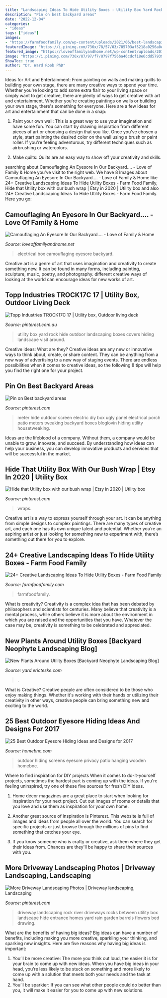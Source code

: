 ```yaml
---
title: "Landscaping Ideas To Hide Utility Boxes - Utility Box Yard Rock Hide Outdoor Landscaping Boxes Covers Hiding Landscape Visit Around"
description: "Pin on best backyard areas"
date: "2022-12-04"
categories:
- "ideas"
tags: ["ideas"]
images:
- "https://farmfoodfamily.com/wp-content/uploads/2021/06/best-landscaping-ideas-to-hide-utility-boxes.jpg"
featuredImage: "https://i.pinimg.com/736x/78/57/03/785703af5218a0256a0e7d2db74f15ad--rain-barrels-river-rocks.jpg"
featured_image: "https://loveoffamilyandhome.net/wp-content/uploads/2012/07/Camouflaging-Electrical-Box-Collage.jpg"
image: "https://i.pinimg.com/736x/87/97/f7/8797f756ba46cdcf18e6cdd57939bb47--utility-box-cover-ideas-hiding-utility-boxes-in-yard.jpg"
ShowToc: true
author: "Dr. Ward Roob PhD"
---
```



Ideas for Art and Entertainment: From painting on walls and making quilts to building your own stage, there are many creative ways to spend your time.
Whether you're looking to add some extra flair to your living space or simply want to get creative, there are plenty of ways to get creative with art and entertainment. Whether you're creating paintings on walls or building your own stage, there's something for everyone. Here are a few ideas for art and entertainment that can be done in a snap:
1. Paint your own wall: This is a great way to use your imagination and have some fun. You can start by drawing inspiration from different pieces of art or choosing a design that you like. Once you've chosen a style, start painting the desired color on the wall using a brush or paint roller. If you're feeling adventurous, try different techniques such as airbrushing or watercolors.

2. Make quilts: Quilts are an easy way to show off your creativity and skills.

	

		
searching about Camouflaging An Eyesore In Our Backyard.... - Love of Family &amp; Home you've visit to the right web. We have 8 Images about Camouflaging An Eyesore In Our Backyard.... - Love of Family &amp; Home like 24+ Creative Landscaping Ideas To Hide Utility Boxes - Farm Food Family, Hide that Utility box with our bush wrap | Etsy in 2020 | Utility box and also 24+ Creative Landscaping Ideas To Hide Utility Boxes - Farm Food Family. Here you go:
		
    
## Camouflaging An Eyesore In Our Backyard.... - Love Of Family &amp; Home

<img loading=lazy src="https://loveoffamilyandhome.net/wp-content/uploads/2012/07/Camouflaging-Electrical-Box-Collage.jpg" onerror="this.onerror=null;this.src='https://tse4.mm.bing.net/th?id=OIP.5XR5Whm019zdkxXaP6I7gQHaF8&amp;pid=15.1';" alt="Camouflaging An Eyesore In Our Backyard.... - Love of Family &amp; Home">

_Source: loveoffamilyandhome.net_

>electrical box camouflaging eyesore backyard. 

	

Creative art is a genre of art that uses imagination and creativity to create something new. It can be found in many forms, including painting, sculpture, music, poetry, and photography. different creative ways of looking at the world can encourage ideas for new works of art.

    
## Topp Industries TROCK17C 17 | Utility Box, Outdoor Living Deck

<img loading=lazy src="https://i.pinimg.com/736x/87/97/f7/8797f756ba46cdcf18e6cdd57939bb47--utility-box-cover-ideas-hiding-utility-boxes-in-yard.jpg" onerror="this.onerror=null;this.src='https://tse2.mm.bing.net/th?id=OIP.5W1BM8ATUZtLKpMiisCFmQHaFk&amp;pid=15.1';" alt="Topp Industries TROCK17C 17 | Utility box, Outdoor living deck">

_Source: pinterest.com.au_

>utility box yard rock hide outdoor landscaping boxes covers hiding landscape visit around. 

	

Creative ideas: What are they?
Creative ideas are any new or innovative ways to think about, create, or share content. They can be anything from a new way of advertising to a new way of staging events. There are endless possibilities when it comes to creative ideas, so the following 8 tips will help you find the right one for your project.

    
## Pin On Best Backyard Areas

<img loading=lazy src="https://i.pinimg.com/originals/fb/b6/8d/fbb68d8f3626fd90b0c74bac53fa5975.jpg" onerror="this.onerror=null;this.src='https://tse2.mm.bing.net/th?id=OIP.fkP1h2OVqGJttA8IqkLbLAHaLH&amp;pid=15.1';" alt="Pin on Best backyard areas">

_Source: pinterest.com_

>meter hide outdoor screen electric diy box ugly panel electrical porch patio meters tweaking backyard boxes bloglovin hiding utility housetweaking. 

	

Ideas are the lifeblood of a company. Without them, a company would be unable to grow, innovate, and succeed. By understanding how ideas can help your business, you can develop innovative products and services that will be successful in the market.

    
## Hide That Utility Box With Our Bush Wrap | Etsy In 2020 | Utility Box

<img loading=lazy src="https://i.pinimg.com/originals/8d/80/8a/8d808ac726ac4e56885e1e8555908636.jpg" onerror="this.onerror=null;this.src='https://tse1.mm.bing.net/th?id=OIP.XRbto5vvoOZ9hAy_ZBVClgHaJ4&amp;pid=15.1';" alt="Hide that Utility box with our bush wrap | Etsy in 2020 | Utility box">

_Source: pinterest.com_

>wraps. 

	

Creative art is a way to express yourself through your art. It can be anything from simple designs to complex paintings. There are many types of creative art, and each one has its own unique talent and potential. Whether you’re an aspiring artist or just looking for something new to experiment with, there’s something out there for you to explore.

    
## 24+ Creative Landscaping Ideas To Hide Utility Boxes - Farm Food Family

<img loading=lazy src="https://farmfoodfamily.com/wp-content/uploads/2021/06/best-landscaping-ideas-to-hide-utility-boxes.jpg" onerror="this.onerror=null;this.src='https://tse2.mm.bing.net/th?id=OIP.7jcsueq57ogcegg6dra8TgHaO0&amp;pid=15.1';" alt="24+ Creative Landscaping Ideas To Hide Utility Boxes - Farm Food Family">

_Source: farmfoodfamily.com_

>farmfoodfamily. 

	

What is creativity?
Creativity is a complex idea that has been debated by philosophers and scientists for centuries. Many believe that creativity is a mental process, while others believe it is more about the environment in which you are raised and the opportunities that you have. Whatever the case may be, creativity is something to be celebrated and appreciated.

    
## New Plants Around Utility Boxes [Backyard Neophyte Landscaping Blog]

<img loading=lazy src="https://1.bp.blogspot.com/-7zKmU_028a8/YMtRJt3MrGI/AAAAAAAAKiw/9sd9FD7c_lIFKoMYwS82uDMisDuCXUt1ACLcBGAsYHQ/w1200-h630-p-k-no-nu/utility%2Bbox%2Bafter.JPG" onerror="this.onerror=null;this.src='https://tse1.mm.bing.net/th?id=OIP.5v62oVKL3C8pyFrSBCzZRwHaD4&amp;pid=15.1';" alt="New Plants Around Utility Boxes [Backyard Neophyte Landscaping Blog]">

_Source: yard.ericteske.com_

>. 

	

What is Creative?
Creative people are often considered to be those who enjoy making things. Whether it's working with their hands or utilizing their creativity in other ways, creative people can bring something new and exciting to the world.

    
## 25 Best Outdoor Eyesore Hiding Ideas And Designs For 2017

<img loading=lazy src="https://cdn.homebnc.com/homeimg/2017/07/09-outdoor-eyesore-hiding-ideas-homebnc.jpg" onerror="this.onerror=null;this.src='https://tse2.mm.bing.net/th?id=OIP.4Pk9L6USjG1TZE5DTahMjQHaJ4&amp;pid=15.1';" alt="25 Best Outdoor Eyesore Hiding Ideas and Designs for 2017">

_Source: homebnc.com_

>outdoor hiding screens eyesore privacy patio hanging wooden homebnc. 

	

Where to find inspiration for DIY projects
When it comes to do-it-yourself projects, sometimes the hardest part is coming up with the ideas. If you're feeling uninspired, try one of these five sources for fresh DIY ideas.
1. Home décor magazines are a great place to start when looking for inspiration for your next project. Cut out images of rooms or details that you love and use them as inspiration for your own home.

2. Another great source of inspiration is Pinterest. This website is full of images and ideas from people all over the world. You can search for specific projects or just browse through the millions of pins to find something that catches your eye.

3. If you know someone who is crafty or creative, ask them where they get their ideas from. Chances are they'll be happy to share their sources with you.


    
## More Driveway Landscaping Photos | Driveway Landscaping, Landscaping

<img loading=lazy src="https://i.pinimg.com/736x/78/57/03/785703af5218a0256a0e7d2db74f15ad--rain-barrels-river-rocks.jpg" onerror="this.onerror=null;this.src='https://tse3.mm.bing.net/th?id=OIP.GzUQwVOVO8LzphqSKum0_gHaG0&amp;pid=15.1';" alt="More Driveway Landscaping Photos | Driveway landscaping, Landscaping">

_Source: pinterest.com_

>driveway landscaping rock river driveways rocks between utility box landscape hide entrance homes yard rain garden barrels flowers bed drawing. 

	

What are the benefits of having big ideas?
Big ideas can have a number of benefits, including making you more creative, sparkling your thinking, and sparking new insights. Here are five reasons why having big ideas is important: 
1. You’ll be more creative: The more you think out loud, the easier it is for your brain to come up with new ideas. When you have big ideas in your head, you’re less likely to be stuck on something and more likely to come up with a solution that meets both your needs and the task at hand. 
2. You’ll be sparkier: If you can see what other people could do better than you, it will make it easier for you to come up with new solutions.

